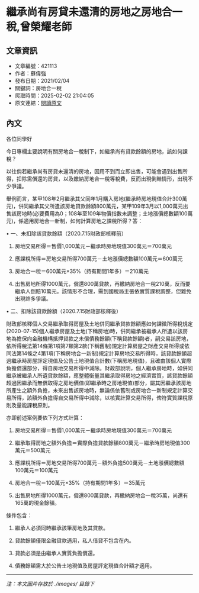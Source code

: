 # 繼承尚有房貸未還清的房地之房地合一稅,曾榮耀老師

## 文章資訊
- 文章編號：421113
- 作者：蘇偉強
- 發布日期：2021/02/04
- 關鍵詞：房地合一稅
- 爬取時間：2025-02-02 21:04:05
- 原文連結：[閱讀原文](https://real-estate.get.com.tw/Columns/detail.aspx?no=421113)

## 內文
各位同學好

今日專欄主要說明有關房地合一稅制下，如繼承尚有貸款餘額的房地，該如何課稅？

以往倘若繼承尚有房貸未還清的房地，因用不到而立即出售，可能會遇到出售所得，扣除需償還的房貸，以及繳納房地合一稅等稅費，反而出現倒賠情形，出現不少爭議。

舉例而言，某甲108年2月繼承其父同年1月購入房地(繼承時房地現值合計300萬元)，併同繼承其父所遺該房地貸款餘額800萬元，某甲109年3月以1,000萬元出售該房地時(必要費用為0；108年至109年物價指數未調整；土地漲價總數額100萬元)，係適用房地合一新制，如何計算房地之課稅所得？答：

• 一、未扣除該貸款餘額（2020.7.15財政部核釋前）

1. 房地交易所得＝售價1,000萬元－繼承時房地現值300萬元＝700萬元

2. 應課稅所得＝房地交易所得700萬元－土地漲價總數額100萬元＝600萬元

3. 房地合一稅＝600萬元×35%（持有期間1年多）＝210萬元

4. 出售房地所得1000萬元，償還800萬貸款，再繳納房地合一稅210萬，反而要繼承人倒賠10萬元。該情形不合理，需到國稅局主張依實質課稅調整，但難免出現許多爭議。

• 二、扣除該貸款餘額（2020.7.15財政部核釋後）

財政部核釋個人交易繼承取得房屋及土地併同繼承貸款餘額應如何課徵所得稅規定(2020-07-15)個人繼承房屋及土地(下稱房地)時，併同繼承被繼承人所遺以該房地為擔保向金融機構抵押貸款之未償債務餘額(下稱貸款餘額)者，嗣交易該房地，依所得稅法第14條第1項第7類第2款(下稱舊制)規定計算房屋之財產交易所得或依同法第14條之4第1項(下稱房地合一新制)規定計算房地交易所得時，該貸款餘額超過繼承時房屋評定現值及公告土地現值合計數(下稱房地現值)，且確由該個人實際負擔償還部分，得自房地交易所得中減除。財政部說明，個人繼承房地時，如併同繼承被繼承人所遺貸款餘額，應整體衡量其繼承取得房地之經濟實質，該貸款餘額超過因繼承而無償取得之房地價值(即繼承時之房地現值)部分，屬其因繼承該房地所產生之額外負擔，未來出售該房地時，無論係依舊制或房地合一新制規定計算交易所得，該額外負擔得自交易所得中減除，以核實計算交易所得，俾符實質課稅原則及量能課稅原則。

亦即前述案例要依下列方式計算：

1. 房地交易所得＝售價1,000萬元－繼承時房地現值300萬元＝700萬元

2. 繼承取得房地之額外負擔＝實際負擔貸款餘額800萬元－繼承時房地現值300萬元＝500萬元

3. 應課稅所得＝房地交易所得700萬元－額外負擔500萬元－土地漲價總數額100萬元＝100萬元

4. 房地合一稅＝100萬元×35%（持有期間1年多）＝35萬元

5. 出售房地所得1000萬元，償還800萬貸款，再繳納房地合一稅35萬，尚還有165萬的現金餘額。

條件包含：

1. 繼承人必須同時繼承該筆房地及其貸款。

2. 貸款餘額僅限金融貸款適用，私人借貸不包含在內。

3. 貸款必須是由繼承人實質負擔償還。

4. 債務餘額需大於公告土地現值及房屋評定現值合計額才適用。
---
*注：本文圖片存放於 ./images/ 目錄下*
